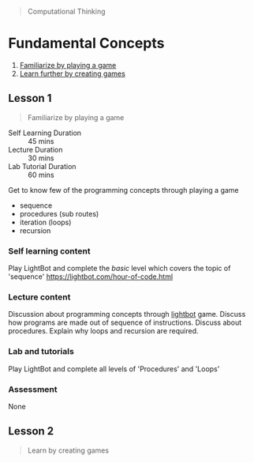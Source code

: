 > Computational Thinking

# Fundamental Concepts

1. [Familiarize by playing a game](#Lesson-1)
2. [Learn further by creating games](#Lesson-2)

## Lesson 1

> Familiarize by playing a game

<dl>
<dt>Self Learning Duration</dt>
<dd>45 mins</dd>
<dt>Lecture Duration</dt>
<dd>30 mins</dd>
<dt>Lab Tutorial Duration</dt>
<dd>60 mins</dd>
</dl>

Get to know few of the programming concepts through playing a game

- sequence
- procedures (sub routes)
- iteration (loops)
- recursion

### Self learning content

Play LightBot and complete the _basic_ level which covers the topic of 'sequence'
https://lightbot.com/hour-of-code.html

### Lecture content

Discussion about programming concepts through [lightbot](https://lightbot.com/hour-of-code.html) game. Discuss how programs are made out of sequence of instructions. Discuss about procedures. Explain why loops and recursion are required.

### Lab and tutorials

Play LightBot and complete all levels of 'Procedures' and 'Loops'

### Assessment

None

## Lesson 2

> Learn by creating games
